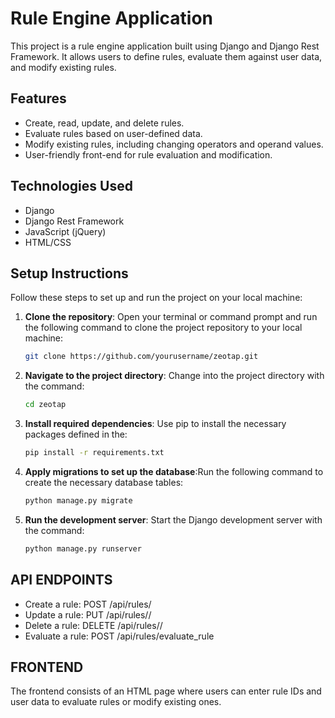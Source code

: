 # Rule Engine Application

This project is a rule engine application built using Django and Django Rest Framework. It allows users to define rules, evaluate them against user data, and modify existing rules.

## Features

- Create, read, update, and delete rules.
- Evaluate rules based on user-defined data.
- Modify existing rules, including changing operators and operand values.
- User-friendly front-end for rule evaluation and modification.

## Technologies Used

- Django
- Django Rest Framework
- JavaScript (jQuery)
- HTML/CSS

## Setup Instructions

Follow these steps to set up and run the project on your local machine:

1. **Clone the repository**: Open your terminal or command prompt and run the following command to clone the project repository to your local machine:
   ```bash
   git clone https://github.com/yourusername/zeotap.git
2. **Navigate to the project directory**: Change into the project directory with the command:
   ```bash
   cd zeotap
3. **Install required dependencies**: Use pip to install the necessary packages defined in the:
   ```bash
   pip install -r requirements.txt

4. **Apply migrations to set up the database**:Run the following command to create the necessary database tables: 
   ```bash
   python manage.py migrate

5. **Run the development server**: Start the Django development server with the command:
   ```bash
   python manage.py runserver
   

## API ENDPOINTS
- Create a rule: POST /api/rules/
- Update a rule: PUT /api/rules/<id>/
- Delete a rule: DELETE /api/rules/<id>/
- Evaluate a rule: POST /api/rules/evaluate_rule


## FRONTEND
The frontend consists of an HTML page where users can enter rule IDs and user data to evaluate rules or modify existing ones.






   
